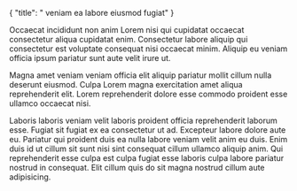 {
  "title": " veniam ea labore eiusmod fugiat"
}

Occaecat incididunt non anim Lorem nisi qui cupidatat occaecat consectetur aliqua cupidatat enim. Consectetur labore aliquip qui consectetur est voluptate consequat nisi occaecat minim. Aliquip eu veniam officia ipsum pariatur sunt aute velit irure ut.

Magna amet veniam veniam officia elit aliquip pariatur mollit cillum nulla deserunt eiusmod. Culpa Lorem magna exercitation amet aliqua reprehenderit elit. Lorem reprehenderit dolore esse commodo proident esse ullamco occaecat nisi.

Laboris laboris veniam velit laboris proident officia reprehenderit laborum esse. Fugiat sit fugiat ex ea consectetur ut ad. Excepteur labore dolore aute eu. Pariatur qui proident duis ea nulla labore veniam velit anim eu duis. Enim duis id ut cillum sit sunt nisi sint consequat cillum ullamco aliquip anim. Qui reprehenderit esse culpa est culpa fugiat esse laboris culpa labore pariatur nostrud in consequat. Elit cillum quis do sit magna nostrud cillum aute adipisicing.